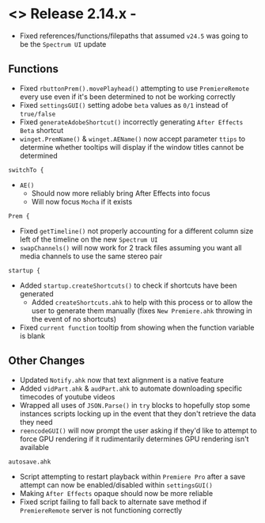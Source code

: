 # <> Release 2.14.x - 
- Fixed references/functions/filepaths that assumed `v24.5` was going to be the `Spectrum UI` update

## Functions
- Fixed `rbuttonPrem().movePlayhead()` attempting to use `PremiereRemote` every use even if it's been determined to not be working correctly
- Fixed `settingsGUI()` setting adobe `beta` values as `0/1` instead of `true/false`
- Fixed `generateAdobeShortcut()` incorrectly generating `After Effects Beta` shortcut
- `winget.PremName()` & `winget.AEName()` now accept parameter `ttips` to determine whether tooltips will display if the window titles cannot be determined

`switchTo {`
- `AE()`
    - Should now more reliably bring After Effects into focus
    - Will now focus `Mocha` if it exists

`Prem {`
- Fixed `getTimeline()` not properly accounting for a different column size left of the timeline on the new `Spectrum UI`
- `swapChannels()` will now work for 2 track files assuming you want all media channels to use the same stereo pair

`startup {`
- Added `startup.createShortcuts()` to check if shortcuts have been generated
    - Added `createShortcuts.ahk` to help with this process or to allow the user to generate them manually (fixes `New Premiere.ahk` throwing in the event of no shortcuts)
- Fixed `current function` tooltip from showing when the function variable is blank

## Other Changes
- Updated `Notify.ahk` now that text alignment is a native feature
- Added `vidPart.ahk` & `audPart.ahk` to automate downloading specific timecodes of youtube videos
- Wrapped all uses of `JSON.Parse()` in `try` blocks to hopefully stop some instances scripts locking up in the event that they don't retrieve the data they need
- `reencodeGUI()` will now prompt the user asking if they'd like to attempt to force GPU rendering if it rudimentarily determines GPU rendering isn't available

`autosave.ahk`
- Script attempting to restart playback within `Premiere Pro` after a save attempt can now be enabled/disabled within `settingsGUI()`
- Making `After Effects` opaque should now be more reliable
- Fixed script failing to fall back to alternate save method if `PremiereRemote` server is not functioning correctly